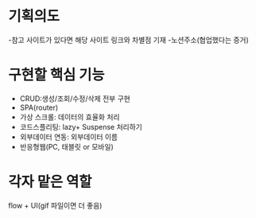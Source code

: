 # 기획의도

-참고 사이트가 있다면 해당 사이트 링크와 차별점 기재 -노션주소(협업했다는 증거)

# 구현할 핵심 기능

- CRUD:생성/조회/수정/삭제 전부 구현
- SPA(router)
- 가상 스크롤: 데이터의 효율화 처리
- 코드스플리팅: lazy+ Suspense 처리하기
- 외부데이터 연동: 외부데이터 이름
- 반응형웹(PC, 태블릿 or 모바일)

# 각자 맡은 역할

flow + UI(gif 파일이면 더 좋음)
